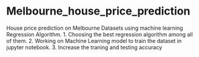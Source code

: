 # Melbourne_house_price_prediction
House price prediction on Melbourne Datasets using machine learning Regression Algorithm. 
        1. Choosing the best regression algorithm among all of them.
        2. Working on Machine Learning model to train the dataset in jupyter notebook.
        3. Increase the traning and testing accuracy
